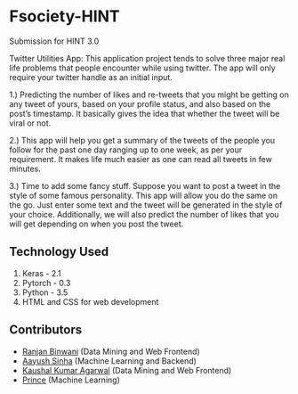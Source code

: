 # Fsociety-HINT
Submission for HINT 3.0

Twitter Utilities App:
This application project tends to solve three major real life problems that people encounter while using twitter. The app will only require your twitter handle as an initial input.

1.)	Predicting the number of likes and re-tweets that you might be getting on any tweet of yours, based on your profile status, and also based on the post’s timestamp. It basically gives the idea that whether the tweet will be viral or not.

2.)	This app will help you get a summary of the tweets of the people you follow for the past one day ranging up to one week, as per your requirement. It makes life much easier as one can read all tweets in few minutes.

3.)	 Time to add some fancy stuff. Suppose you want to post a tweet in the style of some famous personality. This app will allow you do the same on the go. Just enter some text and the tweet will be generated in the style of your choice. Additionally, we will also predict the number of likes that you will get depending on when you post the tweet.

## Technology Used
1. Keras - 2.1
2. Pytorch - 0.3
3. Python - 3.5
4. HTML and CSS for web development

## Contributors
- [Ranjan Binwani](https://github.com/ranjanbinwani) (Data Mining and Web Frontend)
- [Aayush Sinha](https://github.com/aayushsinha44) (Machine Learning and Backend)
- [Kaushal Kumar Agarwal](https://github.com/kaushalag29) (Data Mining and Web Frontend)
- [Prince](https://github.com/aayushbhaskar) (Machine Learning)
